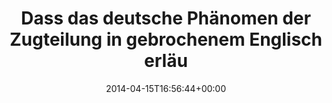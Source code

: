 ---
retweeted: false
source: <a href="http://www.myplume.com/" rel="nofollow">Plume for Android</a>
entities:
  hashtags: []
  symbols: []
  user_mentions: []
  urls: []
display_text_range:
- '0'
- '139'
favorite_count: '0'
id_str: '456113909544800256'
truncated: false
retweet_count: '0'
id: '456113909544800256'
created_at: Tue Apr 15 16:56:44 +0000 2014
favorited: false
full_text: Dass das deutsche Phänomen der Zugteilung in gebrochenem Englisch erläutert
  wird, macht es für Nicht-Muttersprachler sicher nicht leichter.
lang: de
tags:
- pesos/twitter
date: '2014-04-15T16:56:44+00:00'
src: https://twitter.com/bascht/status/456113909544800256
original_url: https://twitter.com/bascht/status/456113909544800256
type: twitter_tweet
text: Dass das deutsche Phänomen der Zugteilung in gebrochenem Englisch erläutert
  wird, macht es für Nicht-Muttersprachler sicher nicht leichter.
title: Dass das deutsche Phänomen der Zugteilung in gebrochenem Englisch erläu

---